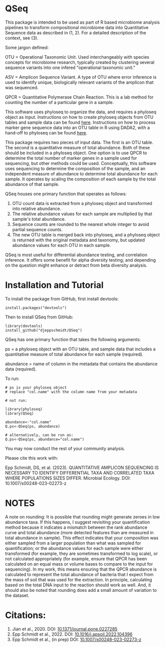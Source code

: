 # QSeq

This package is intended to be used as part of R based microbiome analysis pipelines to transform compositional microbiome data into Quantitative Sequence data as described in (1, 2). For a detailed description of the context, see (3).

Some jargon defined:

OTU = Operational Taxonomic Unit. Used interchangeably with species concepts for microbiome research, typically created by clustering several sequence variants into one infered "operational taxonomic unit."

ASV = Amplicon Sequence Variant. A type of OTU where error inference is used to identify unique, biologically relevant variants of the amplicon that was sequenced.

QPCR = Quantitative Polymerase Chain Reaction. This is a lab method for counting the number of a particular gene in a sample.

This software uses phyloseq to organize the data, and requires a phyloseq object as input. Instructions on how to create phyloseq objects from OTU tables and sample data can be found [here](https://joey711.github.io/phyloseq/install.html#problem_with_r_core_version_number). Instructions on how to process marker gene sequence data into an OTU table in R using DADA2, with a hand-off to phyloseq can be found [here](https://benjjneb.github.io/dada2/index.html). 

This package requires two pieces of input data. The first is an OTU table. The second is a quantitative measure of total abundance. Both of these should be included in a phyloseq object. One option is to use QPCR to determine the total number of marker genes in a sample used for sequencing, but other methods could be used. Conceptually, this software uses sequencing to determine the composition of the sample, and an independent measure of abundance to determine total abundance for each sample. It operates by scaling the composition of each sample by the total abundance of that sample.

QSeq houses one primary function that operates as follows:

1) OTU count data is extracted from a phyloseq object and transformed into relative abundance.
2) The relative abundance values for each sample are multiplied by that sample's total abundance.
3) Sequence counts are rounded to the nearest whole integer to avoid partial sequence counts.
4) The new OTU table is merged back into phyloseq, and a phyloseq object is returned with the original metadata and taxonomy, but updated abundance values for each OTU in each sample.

QSeq is most useful for differential abundance testing, and correlation inference. It offers some benefit for alpha diversity testing; and depending on the question might enhance or detract from beta diversity analysis.

# Installation and Tutorial

To install the package from GitHub, first install devtools:
```{r}
install.packages("devtools")
```

Then to install QSeq from GitHub:
```{r}
library(devtools)
install_github("djeppschmidt/QSeq")
```

QSeq has one primary function that takes the following arguments:

ps = a phyloseq object with an OTU table, and sample data that includes a quantitative measure of total abundance for each sample (required).

abundance = name of column in the metadata that contains the abundance data (required).

To run:

```{r}
# ps is your phyloseq object
# replace "col.name" with the column name from your metadata

# not run:

library(phyloseq)
library(QSeq)

abundance<-"col.name"
Q.ps<-QSeq(ps, abundance)

# alternatively, can be run as:
Q.ps<-QSeq(ps, abundance="col.name")
```
You may now conduct the rest of your community analysis.

Please cite this work with: 

Epp Schmidt, DS, et al. (2023). QUANTITATIVE AMPLICON SEQUENCING IS NECESSARY TO IDENTIFY DIFFERENTIAL TAXA AND CORRELATED TAXA WHERE POPULATIONS SIZES DIFFER. Microbial Ecology. DOI: 10.1007/s00248-023-02273-z

# NOTES

A note on rounding:
It is possible that rounding might generate zeroes in low abundance taxa. If this happens, I suggest revisiting your quantification method because it indicates a mismatch between the rank abundance curve and total abundance (more detected features than are measured in total abundance in sample). This effect indicates that your composition was either sampled from a larger population than what was sampled for quantification; or the abundance values for each sample were either transformed (for example, they are sometimes transformed to log scale), or not calculated appropriately (for example, ensure that QPCR has been calculated on an equal mass or volume bases to compare to the input for sequencing). In my work, this means ensuring that the QPCR abundance is calculated to represent the total abundance of bacteria that I expect from the mass of soil that was used for the extraction. In principle, calculating based on the total DNA input to the reaction should work as well. And, it should also be noted that rounding does add a small amount of variation to the dataset.

# Citations:

1) Jian et al., 2020. DOI: [10.1371/journal.pone.0227285](https://journals.plos.org/plosone/article?id=10.1371/journal.pone.0227285)
2) Epp Schmidt et al., 2022. DOI: [10.1016/j.apsoil.2022.104396](https://doi.org/10.1016/j.apsoil.2022.104396)
3) Epp Schmidt et al., (in prep) DOI: [10.1007/s00248-023-02273-z](https://link.springer.com/article/10.1007/s00248-023-02273-z)
